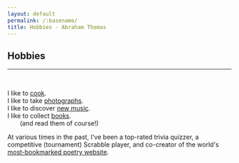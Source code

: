 ```yaml
---
layout: default
permalink: /:basename/
title: Hobbies · Abraham Thomas
---
```


## Hobbies

----

<br/>

I like to [cook](/kitchen-guide).  
I like to <!--[travel](/japan-guide) and -->take [photographs](/gallery).  
I like to discover [new music](/music).  
I like to collect [books](/library).  
&emsp;&emsp;(and read them of course!)  


<!--
I like to overanalyze [sports](/sports).  

I like to play Euro-style [board games](/board-games).  
I like to play tennis
-->

At various times in the past, I've been a top-rated trivia quizzer, a competitive (tournament) Scrabble player, and co-creator of the world's [most-bookmarked poetry website](https://fundamatics.net/three-men-and-a-list-to-say-nothing-of-the-blog/).   

<br/>
<br/>
<br/>
